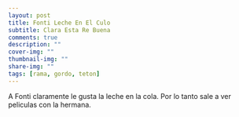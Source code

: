 ```yaml
---
layout: post
title: Fonti Leche En El Culo
subtitle: Clara Esta Re Buena
comments: true
description: ""
cover-img: ""
thumbnail-img: ""
share-img: ""
tags: [rama, gordo, teton]
---
```


A Fonti claramente le gusta la leche en la cola. Por lo tanto sale a ver peliculas con la hermana.

